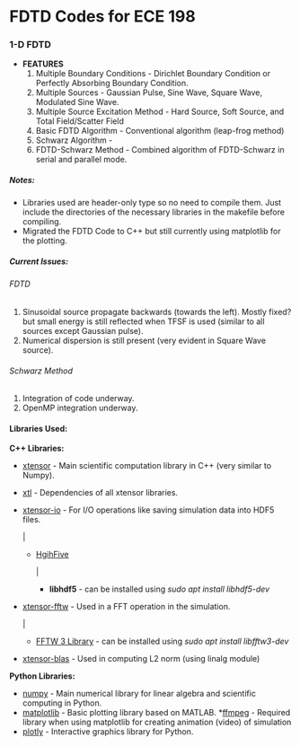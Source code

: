 # FDTD Codes for ECE 198

### 1-D FDTD
* **FEATURES**
    1. Multiple Boundary Conditions - Dirichlet Boundary Condition or Perfectly Absorbing Boundary Condition.
    2. Multiple Sources - Gaussian Pulse, Sine Wave, Square Wave, Modulated Sine Wave.
    3. Multiple Source Excitation Method - Hard Source, Soft Source, and Total Field/Scatter Field
    4. Basic FDTD Algorithm - Conventional algorithm (leap-frog method)
    5. Schwarz Algorithm - 
    6. FDTD-Schwarz Method - Combined algorithm of FDTD-Schwarz in serial and parallel mode.





##### Notes:
* Libraries used are header-only type so no need to compile them. Just include the directories of the necessary libraries in the makefile before compiling.
* Migrated the FDTD Code to C++ but still currently using matplotlib for the plotting.

##### Current Issues:

###### FDTD
1. Sinusoidal source propagate backwards (towards the left). Mostly fixed? but small energy is still reflected when TFSF is used (similar to all sources except Gaussian pulse).
2. Numerical dispersion is still present (very evident in Square Wave source).

###### Schwarz Method
1. Integration of code underway.
2. OpenMP integration underway.


#### Libraries Used:

**C++ Libraries:**
* [xtensor](https://github.com/xtensor-stack/xtensor) - Main scientific computation library in C++ (very similar to Numpy).
* [xtl](https://github.com/xtensor-stack/xtl) - Dependencies of all xtensor libraries.
* [xtensor-io](https://github.com/xtensor-stack/xtensor-io) - For I/O operations like saving simulation data into HDF5 files.

   |

    * [HgihFive](https://github.com/BlueBrain/HighFive)   

        |

        * **libhdf5** - can be installed using *sudo apt install libhdf5-dev*

* [xtensor-fftw](https://github.com/xtensor-stack/xtensor-fftw.git) - Used in a FFT operation in the simulation.
    
    |

    * [FFTW 3 Library](http://www.fftw.org/) - can be installed using *sudo apt install libfftw3-dev*
* [xtensor-blas](https://github.com/xtensor-stack/xtensor-blas) - Used in computing L2 norm (using linalg module)

**Python Libraries:**
* [numpy](https://numpy.org/doc/stable/) - Main numerical library for linear algebra and scientific computing in Python.
* [matplotlib](https://matplotlib.org/stable/contents.html) - Basic plotting library based on MATLAB.
    *[ffmpeg](https://www.ffmpeg.org/) - Required library when using matplotlib for creating animation (video) of simulation
* [plotly](https://plotly.com/python/) - Interactive graphics library for Python.
